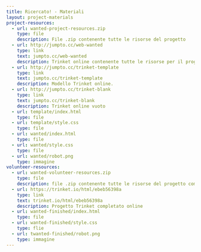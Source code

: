 ```yaml
---
title: Ricercato! - Materiali
layout: project-materials
project-resources:
  - url: wanted-project-resources.zip
    type: file
    description: File .zip contenente tutte le risorse del progetto
  - url: http://jumpto.cc/web-wanted
    type: link
    text: jumpto.cc/web-wanted
    description: Trinket online contenente tutte le risorse per il progetto "Ricercato!"
  - url: http://jumpto.cc/trinket-template
    type: link
    text: jumpto.cc/trinket-template
    description: Modello Trinket online.
  - url: http://jumpto.cc/trinket-blank
    type: link
    text: jumpto.cc/trinket-blank
    description: Trinket online vuoto
  - url: template/index.html
    type: file
  - url: template/style.css
    type: file
  - url: wanted/index.html
    type: file
  - url: wanted/style.css
    type: file
  - url: wanted/robot.png
    type: immagine
volunteer-resources:
  - url: wanted-volunteer-resources.zip
    type: file
    description: file .zip contenente tutte le risorse del progetto completato
  - url: https://trinket.io/html/ebeb56398a
    type: link
    text: trinket.io/html/ebeb56398a
    description: Progetto Trinket completato online
  - url: wanted-finished/index.html
    type: file
  - url: wanted-finished/style.css
    type: flie
  - url: twanted-finished/robot.png
    type: immagine
---
```

